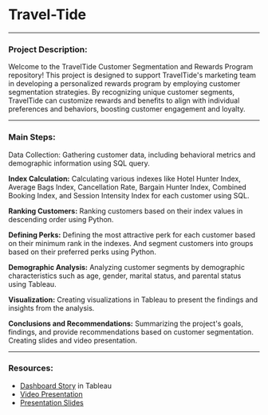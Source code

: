 # Travel-Tide
___

### Project Description:
Welcome to the TravelTide Customer Segmentation and Rewards Program repository! This project is designed to support TravelTide's marketing team in developing a personalized rewards program by employing customer segmentation strategies. By recognizing unique customer segments, TravelTide can customize rewards and benefits to align with individual preferences and behaviors, boosting customer engagement and loyalty.
___

### Main Steps:
Data Collection: Gathering customer data, including behavioral metrics and demographic information using SQL query.

**Index Calculation:** Calculating various indexes like Hotel Hunter Index, Average Bags Index, Cancellation Rate, Bargain Hunter Index, Combined Booking Index, and Session Intensity Index for each customer using SQL.

**Ranking Customers:** Ranking customers based on their index values in descending order using Python.

**Defining Perks:** Defining the most attractive perk for each customer based on their minimum rank in the indexes. And segment customers into groups based on their preferred perks using Python.

**Demographic Analysis:** Analyzing customer segments by demographic characteristics such as age, gender, marital status, and parental status using Tableau.

**Visualization:** Creating visualizations in Tableau to present the findings and insights from the analysis.

**Conclusions and Recommendations:** Summarizing the project's goals, findings, and provide recommendations based on customer segmentation. Creating slides and video presentation.
___
### Resources:

* [Dashboard Story](https://github.com) in Tableau
* [Video Presentation](https://www.google.com)
* [Presentation Slides](https://www.wikipedia.org)

